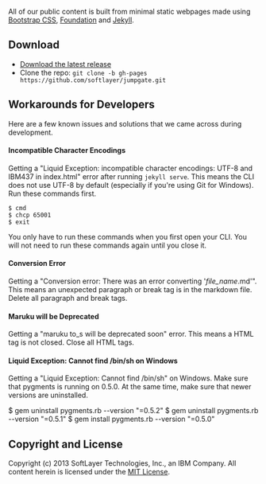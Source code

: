 All of our public content is built from minimal static webpages made using [Bootstrap CSS](http://getboostrap.com), [Foundation](http://foundation.zurb.com) and [Jekyll](http://jekyllrb.com).

## Download

* [Download the latest release](https://github.com/softlayer/jumpgate/archive/master.zip)
* Clone the repo: `git clone -b gh-pages https://github.com/softlayer/jumpgate.git`

## Workarounds for Developers

Here are a few known issues and solutions that we came across during development. 

#### Incompatible Character Encodings

Getting a "Liquid Exception: incompatible character encodings: UTF-8 and IBM437 in index.html" error after running `jekyll serve`. This means the CLI does not use UTF-8 by default (especially if you're using Git for Windows). Run these commands first.

	$ cmd
	$ chcp 65001
	$ exit

You only have to run these commands when you first open your CLI. You will not need to run these commands again until you close it.

#### Conversion Error

Getting a "Conversion error: There was an error converting '*file_name*.md'". This means an unexpected paragraph or break tag is in the markdown file. Delete all paragraph and break tags.

#### Maruku will be Deprecated

Getting a "maruku to_s will be deprecated soon" error. This means a HTML tag is not closed. Close all HTML tags.

#### Liquid Exception: Cannot find /bin/sh on Windows

Getting a "Liquid Exception: Cannot find /bin/sh" on Windows. Make sure that pygments is running on 0.5.0. At the same time, make sure that newer versions are uninstalled.

  $ gem uninstall pygments.rb --version "=0.5.2"
  $ gem uninstall pygments.rb --version "=0.5.1"
  $ gem install pygments.rb --version "=0.5.0"


## Copyright and License

Copyright (c) 2013 SoftLayer Technologies, Inc., an IBM Company. All content herein is licensed under the [MIT License](https://github.com/softlayer/jumpgate/blob/master/LICENSE).
